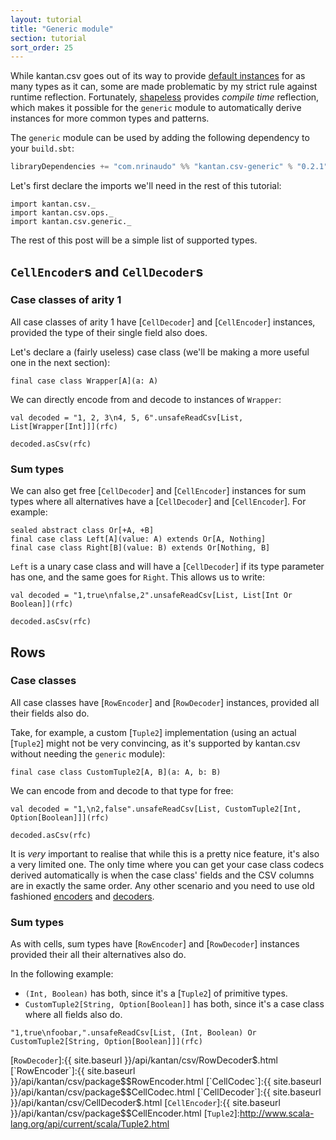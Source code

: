 ```yaml
---
layout: tutorial
title: "Generic module"
section: tutorial
sort_order: 25
---
```

While kantan.csv goes out of its way to provide [default instances](default_instances.html) for as many types as it can,
some are made problematic by my strict rule against runtime reflection. Fortunately, [shapeless](http://shapeless.io)
provides _compile time_ reflection, which makes it possible for the `generic` module to automatically derive instances
for more common types and patterns.

The `generic` module can be used by adding the following dependency to your `build.sbt`:

```scala
libraryDependencies += "com.nrinaudo" %% "kantan.csv-generic" % "0.2.1"
```

Let's first declare the imports we'll need in the rest of this tutorial:

```tut:silent
import kantan.csv._
import kantan.csv.ops._
import kantan.csv.generic._
```

The rest of this post will be a simple list of supported types.

## `CellEncoder`s and `CellDecoder`s

### Case classes of arity 1

All case classes of arity 1 have [`CellDecoder`] and [`CellEncoder`] instances, provided the type of their single field
also does.

Let's declare a (fairly useless) case class (we'll be making a more useful one in the next section):

```tut:silent
final case class Wrapper[A](a: A)
```

We can directly encode from and decode to instances of `Wrapper`:

```tut
val decoded = "1, 2, 3\n4, 5, 6".unsafeReadCsv[List, List[Wrapper[Int]]](rfc)

decoded.asCsv(rfc)
```

### Sum types

We can also get free [`CellDecoder`] and [`CellEncoder`] instances for sum types where all alternatives have a
[`CellDecoder`] and [`CellEncoder`]. For example:

```tut:silent
sealed abstract class Or[+A, +B]
final case class Left[A](value: A) extends Or[A, Nothing]
final case class Right[B](value: B) extends Or[Nothing, B]
```

`Left` is a unary case class and will have a [`CellDecoder`] if its type parameter has one, and the same goes for
`Right`. This allows us to write:

```tut
val decoded = "1,true\nfalse,2".unsafeReadCsv[List, List[Int Or Boolean]](rfc)

decoded.asCsv(rfc)
```

## Rows

### Case classes

All case classes have [`RowEncoder`] and [`RowDecoder`] instances, provided all their fields also do.

Take, for example, a custom [`Tuple2`] implementation (using an actual [`Tuple2`] might not be very convincing, as
it's supported by kantan.csv without needing the `generic` module):

```tut:silent
final case class CustomTuple2[A, B](a: A, b: B)
```

We can encode from and decode to that type for free:

```tut
val decoded = "1,\n2,false".unsafeReadCsv[List, CustomTuple2[Int, Option[Boolean]]](rfc)

decoded.asCsv(rfc)
```

It is *very* important to realise that while this is a pretty nice feature, it's also a very limited one. The only
time where you can get your case class codecs derived automatically is when the case class' fields and the CSV columns
are in exactly the same order. Any other scenario and you need to use old fashioned
[encoders](arbitrary_types_as_rows.html) and [decoders](rows_as_arbitrary_types.html).

### Sum types

As with cells, sum types have [`RowEncoder`] and [`RowDecoder`] instances provided their all their alternatives also do.

In the following example:

* `(Int, Boolean)` has both, since it's a [`Tuple2`] of primitive types.
* `CustomTuple2[String, Option[Boolean]]` has both, since it's a case class where all fields also do.

```tut
"1,true\nfoobar,".unsafeReadCsv[List, (Int, Boolean) Or CustomTuple2[String, Option[Boolean]]](rfc)
```

[`RowDecoder`]:{{ site.baseurl }}/api/kantan/csv/RowDecoder$.html
[`RowEncoder`]:{{ site.baseurl }}/api/kantan/csv/package$$RowEncoder.html
[`CellCodec`]:{{ site.baseurl }}/api/kantan/csv/package$$CellCodec.html
[`CellDecoder`]:{{ site.baseurl }}/api/kantan/csv/CellDecoder$.html
[`CellEncoder`]:{{ site.baseurl }}/api/kantan/csv/package$$CellEncoder.html
[`Tuple2`]:http://www.scala-lang.org/api/current/scala/Tuple2.html
